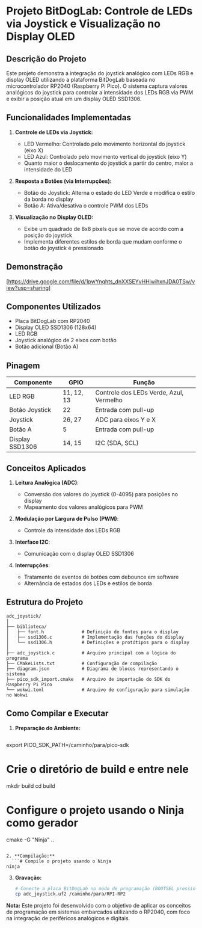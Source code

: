 # Projeto BitDogLab: Controle de LEDs via Joystick e Visualização no Display OLED

## Descrição do Projeto

Este projeto demonstra a integração do joystick analógico com LEDs RGB e display OLED utilizando a plataforma BitDogLab baseada no microcontrolador RP2040 (Raspberry Pi Pico). O sistema captura valores analógicos do joystick para controlar a intensidade dos LEDs RGB via PWM e exibir a posição atual em um display OLED SSD1306.

## Funcionalidades Implementadas

1. **Controle de LEDs via Joystick:**
   - LED Vermelho: Controlado pelo movimento horizontal do joystick (eixo X)
   - LED Azul: Controlado pelo movimento vertical do joystick (eixo Y)
   - Quanto maior o deslocamento do joystick a partir do centro, maior a intensidade do LED

2. **Resposta a Botões (via Interrupções):**
   - Botão do Joystick: Alterna o estado do LED Verde e modifica o estilo da borda no display
   - Botão A: Ativa/desativa o controle PWM dos LEDs

3. **Visualização no Display OLED:**
   - Exibe um quadrado de 8x8 pixels que se move de acordo com a posição do joystick
   - Implementa diferentes estilos de borda que mudam conforme o botão do joystick é pressionado

## Demonstração

[https://drive.google.com/file/d/1pwYnqhts_dnXXSEYvHHiwihxnJDA0TSw/view?usp=sharing]

## Componentes Utilizados

- Placa BitDogLab com RP2040
- Display OLED SSD1306 (128x64)
- LED RGB
- Joystick analógico de 2 eixos com botão
- Botão adicional (Botão A)

## Pinagem

| Componente      | GPIO          | Função                            |
|-----------------|---------------|-----------------------------------|
| LED RGB         | 11, 12, 13    | Controle dos LEDs Verde, Azul, Vermelho |
| Botão Joystick  | 22            | Entrada com pull-up              |
| Joystick        | 26, 27        | ADC para eixos Y e X              |
| Botão A         | 5             | Entrada com pull-up              |
| Display SSD1306 | 14, 15        | I2C (SDA, SCL)                   |

## Conceitos Aplicados

1. **Leitura Analógica (ADC)**:
   - Conversão dos valores do joystick (0-4095) para posições no display
   - Mapeamento dos valores analógicos para PWM

2. **Modulação por Largura de Pulso (PWM)**:
   - Controle da intensidade dos LEDs RGB

3. **Interface I2C**:
   - Comunicação com o display OLED SSD1306

4. **Interrupções**:
   - Tratamento de eventos de botões com debounce em software
   - Alternância de estados dos LEDs e estilos de borda

## Estrutura do Projeto

```
adc_joystick/
│
├── biblioteca/
│   ├── font.h              # Definição de fontes para o display
│   ├── ssd1306.c           # Implementação das funções do display
│   └── ssd1306.h           # Definições e protótipos para o display
│
├── adc_joystick.c          # Arquivo principal com a lógica do programa
├── CMakeLists.txt          # Configuração de compilação
├── diagram.json            # Diagrama de blocos representando o sistema
├── pico_sdk_import.cmake   # Arquivo de importação do SDK do Raspberry Pi Pico
└── wokwi.toml              # Arquivo de configuração para simulação no Wokwi

```

## Como Compilar e Executar

1. **Preparação do Ambiente:**
   ```# Defina o caminho para o Raspberry Pi Pico SDK
export PICO_SDK_PATH=/caminho/para/pico-sdk

# Crie o diretório de build e entre nele
mkdir build
cd build

# Configure o projeto usando o Ninja como gerador
cmake -G "Ninja" ..
 ```

2. **Compilação:**
   ```# Compile o projeto usando o Ninja
ninja
```

3. **Gravação:**
   ```bash
   # Conecte a placa BitDogLab no modo de programação (BOOTSEL pressionado durante reset)
   cp adc_joystick.uf2 /caminho/para/RPI-RP2
   ```

**Nota:** Este projeto foi desenvolvido com o objetivo de aplicar os conceitos de programação em sistemas embarcados utilizando o RP2040, com foco na integração de periféricos analógicos e digitais.
